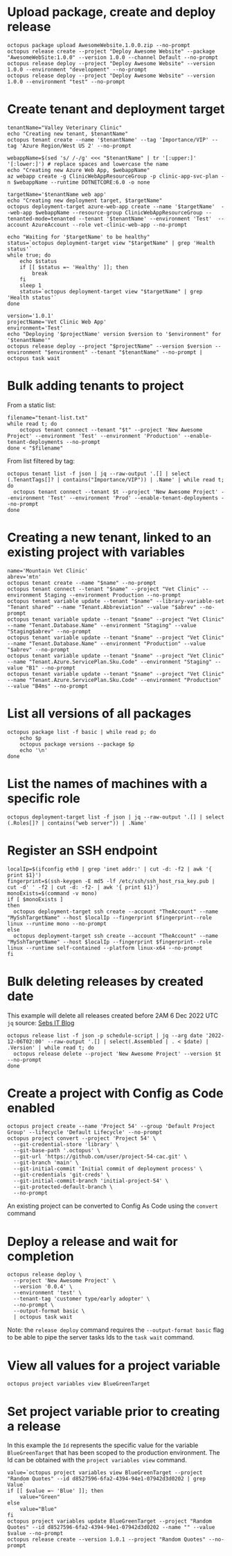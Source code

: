 # Upload package, create and deploy release

```
octopus package upload AwesomeWebsite.1.0.0.zip --no-prompt
octopus release create --project "Deploy Awesome Website" --package "AwesomeWebSite:1.0.0" --version 1.0.0 --channel Default --no-prompt
octopus release deploy --project "Deploy Awesome Website" --version 1.0.0 --environment "development" --no-prompt
octopus release deploy --project "Deploy Awesome Website" --version 1.0.0 --environment "test" --no-prompt
```

# Create tenant and deployment target

```
tenantName="Valley Veterinary Clinic"
echo "Creating new tenant, $tenantName"
octopus tenant create --name '$tenantName' --tag 'Importance/VIP' --tag 'Azure Region/West US 2' --no-prompt

webappName=$(sed 's/ /-/g' <<< "$tenantName" | tr '[:upper:]' '[:lower:]') # replace spaces and lowercase the name
echo "Creating new Azure Web App, $webappName"
az webapp create -g ClinicWebAppResourceGroup -p clinic-app-svc-plan -n $webappName --runtime DOTNETCORE:6.0 -o none

targetName='$tenantName web app'
echo "Creating new deployment target, $targetName"
octopus deployment-target azure-web-app create --name '$targetName'  --web-app $webappName --resource-group ClinicWebAppResourceGroup --tenanted-mode=tenanted --tenant '$tenantName' --environment 'Test'  --account AzureAccount --role vet-clinic-web-app --no-prompt

echo "Waiting for '$targetName' to be healthy"
status=`octopus deployment-target view "$targetName" | grep 'Health status'`
while true; do
    echo $status
    if [[ $status =~ 'Healthy' ]]; then
        break
    fi
    sleep 1
    status=`octopus deployment-target view "$targetName" | grep 'Health status'`
done

version='1.0.1'
projectName='Vet Clinic Web App'
environment='Test'
echo "Deploying '$projectName' version $version to '$environment" for '$tenantName'"
octopus release deploy --project "$projectName" --version $version --environment "$environment" --tenant "$tenantName" --no-prompt | octopus task wait
```

# Bulk adding tenants to project

From a static list:

```
filename="tenant-list.txt"
while read t; do
    octopus tenant connect --tenant "$t" --project 'New Awesome Project' --environment 'Test' --environment 'Production' --enable-tenant-deployments --no-prompt
done < "$filename"
```

From list filtered by tag:

```
octopus tenant list -f json | jq --raw-output '.[] | select (.TenantTags[]? | contains("Importance/VIP")) | .Name' | while read t; do
  octopus tenant connect --tenant $t --project 'New Awesome Project' --environment 'Test' --environment 'Prod' --enable-tenant-deployments --no-prompt
done
```

# Creating a new tenant, linked to an existing project with variables

```
name='Mountain Vet Clinic'
abrev='mtn'
octopus tenant create --name "$name" --no-prompt
octopus tenant connect --tenant "$name" --project "Vet Clinic" --environment Staging --environment Production --no-prompt
octopus tenant variable update --tenant "$name" --library-variable-set "Tenant shared" --name "Tenant.Abbreviation" --value "$abrev" --no-prompt
octopus tenant variable update --tenant "$name" --project "Vet Clinic" --name "Tenant.Database.Name" --environment "Staging" --value "Staging$abrev" --no-prompt
octopus tenant variable update --tenant "$name" --project "Vet Clinic" --name "Tenant.Database.Name" --environment "Production" --value "$abrev" --no-prompt
octopus tenant variable update --tenant "$name" --project "Vet Clinic" --name "Tenant.Azure.ServicePlan.Sku.Code" --environment "Staging" --value "B1" --no-prompt
octopus tenant variable update --tenant "$name" --project "Vet Clinic" --name "Tenant.Azure.ServicePlan.Sku.Code" --environment "Production" --value "B4ms" --no-prompt
```

# List all versions of all packages

```
octopus package list -f basic | while read p; do
    echo $p
    octopus package versions --package $p
    echo '\n'
done
```

# List the names of machines with a specific role

```
octopus deployment-target list -f json | jq --raw-output '.[] | select (.Roles[]? | contains("web server")) | .Name'
```

# Register an SSH endpoint

```
localIp=$(ifconfig eth0 | grep 'inet addr:' | cut -d: -f2 | awk '{ print $1}')
fingerprint=$(ssh-keygen -E md5 -lf /etc/ssh/ssh_host_rsa_key.pub | cut -d' ' -f2 | cut -d: -f2- | awk '{ print $1}')
monoExists=$(command -v mono)
if [ $monoExists ]
then
  octopus deployment-target ssh create --account "TheAccount" --name "MySshTargetName" --host $localIp --fingerprint $fingerprint--role linux --runtime mono --no-prompt
else
  octopus deployment-target ssh create --account "TheAccount" --name "MySshTargetName" --host $localIp --fingerprint $fingerprint--role linux --runtime self-contained --platform linux-x64 --no-prompt
fi
```

# Bulk deleting releases by created date

This example will delete all releases created before 2AM 6 Dec 2022 UTC
`jq` source: [Sebs IT Blog](https://megamorf.gitlab.io/cheat-sheets/jq/#select-item-in-time-range)

```
octopus release list -f json -p schedule-script | jq --arg date '2022-12-06T02:00' --raw-output '.[] | select(.Assembled | . < $date) | .Version' | while read t; do
  octopus release delete --project 'New Awesome Project' --version $t --no-prompt
done
```

# Create a project with Config as Code enabled

```
octopus project create --name 'Project 54' --group 'Default Project Group' --lifecycle 'Default Lifecycle' --no-prompt
octopus project convert --project 'Project 54' \
  --git-credential-store 'library' \
  --git-base-path '.octopus' \
  --git-url 'https://github.com/user/project-54-cac.git' \
  --git-branch 'main' \
  --git-initial-commit 'Initial commit of deployment process' \
  --git-credentials 'git-creds' \
  --git-initial-commit-branch 'initial-project-54' \
  --git-protected-default-branch \
  --no-prompt
```

An existing project can be converted to Config As Code using the `convert` command

# Deploy a release and wait for completion

```
octopus release deploy \
  --project 'New Awesome Project' \
  --version '0.0.4' \
  --environment 'test' \
  --tenant-tag 'customer type/early adopter' \
  --no-prompt \
  --output-format basic \
  | octopus task wait
```

Note: the `release deploy` command requires the `--output-format basic` flag to be able to pipe the server tasks Ids to the `task wait` command.

# View all values for a project variable

```
octopus project variables view BlueGreenTarget
```

# Set project variable prior to creating a release

In this example the `Id` represents the specific value for the variable `BlueGreenTarget` that has been scoped to the production environment.
The Id can be obtained with the `project variables view` command.

```
value=`octopus project variables view BlueGreenTarget --project "Random Quotes" --id d8527596-6fa2-4394-94e1-07942d3d0202 | grep Value`
if [[ $value =~ 'Blue' ]]; then
    value="Green"
else
    value="Blue"
fi
octopus project variables update BlueGreenTarget --project "Random Quotes" --id d8527596-6fa2-4394-94e1-07942d3d0202 --name "" --value $value --no-prompt
octopus release create --version 1.0.1 --project "Random Quotes" --no-prompt
```

